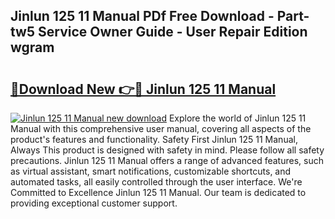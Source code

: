 ## Jinlun 125 11 Manual PDf Free Download - Part-tw5 Service Owner Guide - User Repair Edition wgram

# <h2><a href="http://cf29610.oget.top/?id=Jinlun+125+11+Manual">🔗Download New 👉🔴 Jinlun 125 11 Manual</a></h2>

[![Jinlun 125 11 Manual new download](https://i.imgur.com/5g1atiW.png)](http://cf29610.oget.top/?id=Jinlun+125+11+Manual)
Explore the world of Jinlun 125 11 Manual with this comprehensive user manual, covering all aspects of the product's features and functionality. Safety First Jinlun 125 11 Manual, Always This product is designed with safety in mind. Please follow all safety precautions. Jinlun 125 11 Manual offers a range of advanced features, such as virtual assistant, smart notifications, customizable shortcuts, and automated tasks, all easily controlled through the user interface. We're Committed to Excellence Jinlun 125 11 Manual. Our team is dedicated to providing exceptional customer support.
